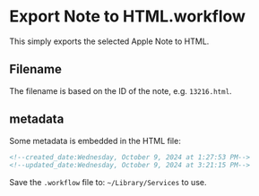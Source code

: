 # Export Note to HTML.workflow

This simply exports the selected Apple Note to HTML. 

## Filename

The filename is based on the ID of the note, e.g. `13216.html`.

## metadata

Some metadata is embedded in the HTML file:

```html
<!--created_date:Wednesday, October 9, 2024 at 1:27:53 PM-->
<!--updated_date:Wednesday, October 9, 2024 at 3:21:15 PM-->
```

Save the `.workflow` file to: `~/Library/Services` to use. 